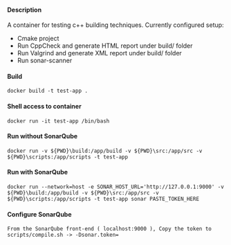 #### Description
A container for testing c++ building techniques.
Currently configured setup:
  - Cmake project
  - Run CppCheck and generate HTML report under build/ folder
  - Run Valgrind and generate XML report under build/ folder
  - Run sonar-scanner

#### Build
```
docker build -t test-app .
```

#### Shell access to container
```
docker run -it test-app /bin/bash
```

#### Run without SonarQube
```
docker run -v ${PWD}\build:/app/build -v ${PWD}\src:/app/src -v ${PWD}\scripts:/app/scripts -t test-app
```

#### Run with SonarQube
```
docker run --network=host -e SONAR_HOST_URL='http://127.0.0.1:9000' -v ${PWD}\build:/app/build -v ${PWD}\src:/app/src -v ${PWD}\scripts:/app/scripts -t test-app sonar PASTE_TOKEN_HERE
```

#### Configure SonarQube
```
From the SonarQube front-end ( localhost:9000 ), Copy the token to scripts/compile.sh -> -Dsonar.token=
```